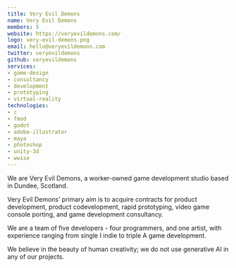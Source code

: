 ```yaml
---
title: Very Evil Demons
name: Very Evil Demons
members: 5
website: https://veryevildemons.com/
logo: very-evil-demons.png
email: hello@veryevildemons.com
twitter: veryevildemons
github: veryevildemons
services:
- game-design
- consultancy
- development
- prototyping
- virtual-reality
technologies:
- c
- fmod
- godot
- adobe-illustrator
- maya
- photoshop
- unity-3d
- wwise
---
```


We are Very Evil Demons, a worker-owned game development studio based in Dundee, Scotland.

Very Evil Demons’ primary aim is to acquire contracts for product development, product codevelopment, rapid prototyping, video game console porting, and game development consultancy.

We are a team of five developers - four programmers, and one artist, with experience ranging from single I indie to triple A game development.

We believe in the beauty of human creativity; we do not use generative AI in any of our projects.
